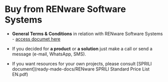 # Buy from RENware Software Systems

- **General Terms & Conditions** in relation with RENware Software Systems - [access documet here](wip_page.md) <!-- #TODO set right document "GTCo-RO.pdf" -->

- If you decided for **a product** or **a solution** just make a call or send a message (e-mail, WhatsApp, SMS).

- If you want resources for your own projects, please consult [SPRILI document](ready-made-docs/RENware SPRILI Standard Price List EN.pdf) <!-- #TODO set right document "RENware SPRILI Standard Price List EN.pdf" -->

<!-- #FIXME mpre entres here ??? -->


